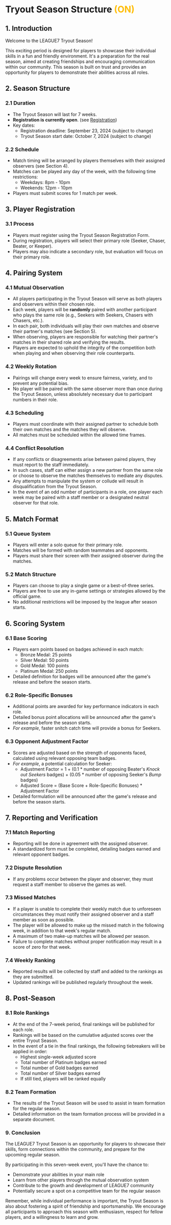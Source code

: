 # Tryout Season Structure <span style="color:#ffbd00">(ON)</span>

## 1. Introduction

Welcome to the LEAGUE7 Tryout Season! 

This exciting period is designed for players to showcase their individual skills in a fun and friendly environment. It's a preparation for the real season, aimed at creating friendships and encouraging communication within our community. This season is built on trust and provides an opportunity for players to demonstrate their abilities across all roles.

## 2. Season Structure

### 2.1 Duration
- The Tryout Season will last for 7 weeks.
- **Registration is currently open**. (see <span style="color:#ffbd00">[Registration](registration.md)</span>)
- Key dates:
    - Registration deadline: September 23, 2024 (subject to change)
    - Tryout Season start date: October 7, 2024 (subject to change)

### 2.2 Schedule
- Match timing will be arranged by players themselves with their assigned observers (see Section 4).
- Matches can be played any day of the week, with the following time restrictions:
  - Weekdays: 8pm - 10pm
  - Weekends: 12pm - 10pm
- Players must submit scores for 1 match per week.

## 3. Player Registration

### 3.1 Process
- Players must register using the Tryout Season Registration Form.
- During registration, players will select their primary role (Seeker, Chaser, Beater, or Keeper).
- Players may also indicate a secondary role, but evaluation will focus on their primary role.

## 4. Pairing System

### 4.1 Mutual Observation
- All players participating in the Tryout Season will serve as both players and observers within their chosen role.
- Each week, players will be **randomly** paired with another participant who plays the same role (e.g., Seekers with Seekers, Chasers with Chasers, etc.).
- In each pair, both individuals will play their own matches and observe their partner's matches (see Section 5).
- When observing, players are responsible for watching their partner's matches in their shared role and verifying the results.
- Players are expected to uphold the integrity of the competition both when playing and when observing their role counterparts.

### 4.2 Weekly Rotation
- Pairings will change every week to ensure fairness, variety, and to prevent any potential bias.
- No player will be paired with the same observer more than once during the Tryout Season, unless absolutely necessary due to participant numbers in their role.

### 4.3 Scheduling
- Players must coordinate with their assigned partner to schedule both their own matches and the matches they will observe.
- All matches must be scheduled within the allowed time frames.

### 4.4 Conflict Resolution
- If any conflicts or disagreements arise between paired players, they must report to the staff immediately.
- In such cases, staff can either assign a new partner from the same role or choose to observe the matches themselves to mediate any disputes.
- Any attempts to manipulate the system or collude will result in disqualification from the Tryout Season.
- In the event of an odd number of participants in a role, one player each week may be paired with a staff member or a designated neutral observer for that role.

## 5. Match Format

### 5.1 Queue System
- Players will enter a solo queue for their primary role.
- Matches will be formed with random teammates and opponents.
- Players must share their screen with their assigned observer during the matches.

### 5.2 Match Structure
- Players can choose to play a single game or a best-of-three series.
- Players are free to use any in-game settings or strategies allowed by the official game.
- No additional restrictions will be imposed by the league after season starts.

## 6. Scoring System

### 6.1 Base Scoring
- Players earn points based on badges achieved in each match:
  - Bronze Medal: 25 points
  - Silver Medal: 50 points
  - Gold Medal: 100 points
  - Platinum Medal: 250 points
- Detailed definition for badges will be announced after the game's release and before the season starts.

### 6.2 Role-Specific Bonuses
- Additional points are awarded for key performance indicators in each role.
- Detailed bonus point allocations will be announced after the game's release and before the season starts.
- *For example*, faster snitch catch time will provide a bonus for Seekers.

### 6.3 Opponent Adjustment Factor
- Scores are adjusted based on the strength of opponents faced, calculated using relevant opposing team badges.
- *For example*, a potential calculation for Seeker: 
    - Adjustment Factor = 1 + (0.1 * number of opposing Beater's *Knock out Seekers* badges) + (0.05 * number of opposing Seeker's *Bump* badges)
    - Adjusted Score = (Base Score + Role-Specific Bonuses) * Adjustment Factor
- Detailed formulation will be announced after the game's release and before the season starts.


## 7. Reporting and Verification

### 7.1 Match Reporting
- Reporting will be done in agreement with the assigned observer.
- A standardized form must be completed, detailing badges earned and relevant opponent badges.

### 7.2 Dispute Resolution
- If any problems occur between the player and observer, they must request a staff member to observe the games as well.

### 7.3 Missed Matches
- If a player is unable to complete their weekly match due to unforeseen circumstances they must notify their assigned observer and a staff member as soon as possible.
- The player will be allowed to make up the missed match in the following week, in addition to that week's regular match.
- A maximum of two make-up matches will be allowed per season.
- Failure to complete matches without proper notification may result in a score of zero for that week.

### 7.4 Weekly Ranking
- Reported results will be collected by staff and added to the rankings as they are submitted.
- Updated rankings will be published regularly throughout the week.


## 8. Post-Season

### 8.1 Role Rankings
- At the end of the 7-week period, final rankings will be published for each role.
- Rankings will be based on the cumulative adjusted scores over the entire Tryout Season.
- In the event of a tie in the final rankings, the following tiebreakers will be applied in order:
    - Highest single-week adjusted score
    - Total number of Platinum badges earned
    - Total number of Gold badges earned
    - Total number of Silver badges earned
    - If still tied, players will be ranked equally

### 8.2 Team Formation
- The results of the Tryout Season will be used to assist in team formation for the regular season.
- Detailed information on the team formation process will be provided in a separate document.

###  9. Conclusion
The LEAGUE7 Tryout Season is an opportunity for players to showcase their skills, form connections within the community, and prepare for the upcoming regular season. 

By participating in this seven-week event, you'll have the chance to:
- Demonstrate your abilities in your main role
- Learn from other players through the mutual observation system
- Contribute to the growth and development of LEAGUE7 community
- Potentially secure a spot on a competitive team for the regular season

Remember, while individual performance is important, the Tryout Season is also about fostering a spirit of friendship and sportsmanship. We encourage all participants to approach this season with enthusiasm, respect for fellow players, and a willingness to learn and grow.